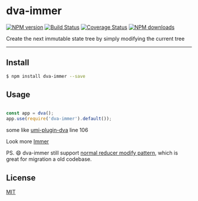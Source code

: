 # dva-immer

[![NPM version](https://img.shields.io/npm/v/dva-immer.svg?style=flat)](https://npmjs.org/package/dva-immer)
[![Build Status](https://img.shields.io/travis/dvajs/dva-immer.svg?style=flat)](https://travis-ci.org/dvajs/dva-immer)
[![Coverage Status](https://img.shields.io/coveralls/dvajs/dva-immer.svg?style=flat)](https://coveralls.io/r/dvajs/dva-immer)
[![NPM downloads](http://img.shields.io/npm/dm/dva-immer.svg?style=flat)](https://npmjs.org/package/dva-immer)

Create the next immutable state tree by simply modifying the current tree

---

## Install

```bash
$ npm install dva-immer --save
```

## Usage

```javascript

const app = dva();
app.use(require('dva-immer').default());
```
some like [umi-plugin-dva](https://github.com/umijs/umi/blob/master/packages/umi-plugin-dva/src/index.js) line 106

Look more [Immer](https://github.com/mweststrate/immer)

PS. :smile: dva-immer still support [normal reducer modify pattern](./test/index.test.js#L34), which is great for migration a old codebase.


## License

[MIT](https://tldrlegal.com/license/mit-license)
